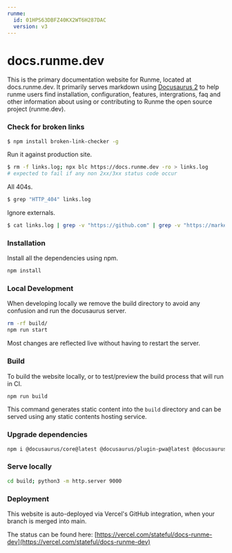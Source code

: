 ```yaml
---
runme:
  id: 01HPS63DBFZ40KX2WT6H287DAC
  version: v3
---
```


# docs.runme.dev

This is the primary documentation website for Runme, located at docs.runme.dev. It primarily serves markdown using [Docusaurus 2](https://docusaurus.io/) to help runme users find installation, configuration, features, intergrations, faq and other information about using or contributing to Runme the open source project (runme.dev).

### Check for broken links

```sh {"id":"01HPS5X3F7947CR1D70Y6MHWH3"}
$ npm install broken-link-checker -g
```

Run it against production site.

```sh {"id":"01HPS5VV6PQV280R8XVCJWY9TH"}
$ rm -f links.log; npx blc https://docs.runme.dev -ro > links.log
# expected to fail if any non 2xx/3xx status code occur
```

All 404s.

```sh {"id":"01HPS67YRQ942VG2C4QXA238QX","interactive":"false"}
$ grep "HTTP_404" links.log
```

Ignore externals.

```sh {"id":"01HPS5ZD9VAJA60MJWEACJ04W5","interactive":"false"}
$ cat links.log | grep -v "https://github.com" | grep -v "https://marketplace" | grep "HTTP_404"
```

### Installation

Install all the dependencies using npm.

```sh {"id":"01HPS5TSQ0VYD6QXQZEPJPZ60A","name":"setup"}
npm install
```

### Local Development

When developing locally we remove the build directory to avoid any confusion and run the docusaurus server.

```sh {"background":"true","id":"01HPS5TSQ00E1RC31EMBG5W9WE","name":"start"}
rm -rf build/
npm run start
```

Most changes are reflected live without having to restart the server.

### Build

To build the website locally, or to test/preview the build process that will run in CI.

```sh {"id":"01HPS5TSQ025AQBEY5C5R7BQK4","name":"build"}
npm run build
```

This command generates static content into the `build` directory and can be served using any static contents hosting service.

### Upgrade dependencies

```sh {"id":"01HY0WFKM0C6QHVG0DF42AFZMM","name":"upgrade"}
npm i @docusaurus/core@latest @docusaurus/plugin-pwa@latest @docusaurus/preset-classic@latest @docusaurus/module-type-aliases@latest @docusaurus/types@latest
```

### Serve locally

```sh {"background":"true","id":"01HTMQZMYX58ZX7PK297YNYZ36","name":"serve"}
cd build; python3 -m http.server 9000
```

### Deployment

This website is auto-deployed via Vercel's GitHub integration, when your branch is merged into main.

The status can be found here: [https://vercel.com/stateful/docs-runme-dev](https://vercel.com/stateful/docs-runme-dev)
